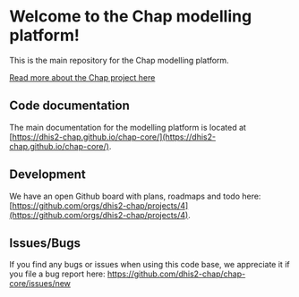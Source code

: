 # Welcome to the Chap modelling platform!

This is the main repository for the Chap modelling platform.

[Read more about the Chap project here](https://github.com/dhis2-chap/chap-core/wiki)

## Code documentation

The main documentation for the modelling platform is located at [https://dhis2-chap.github.io/chap-core/](https://dhis2-chap.github.io/chap-core/).

## Development
We have an open Github board with plans, roadmaps and todo here: [https://github.com/orgs/dhis2-chap/projects/4](https://github.com/orgs/dhis2-chap/projects/4).

## Issues/Bugs
If you find any bugs or issues when using this code base, we appreciate it if you file a bug report here: https://github.com/dhis2-chap/chap-core/issues/new

